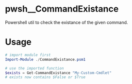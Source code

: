 # pwsh__CommandExistance
Powershell util to check the existance of the given command.

# Usage
```powershell
# import module first
Import-Module ./CommandExistance.psm1

# use the imported function
$exists = Get-CommandExistance "My-Custom-Cmdlet"
# exists now contains $False or $True
```
